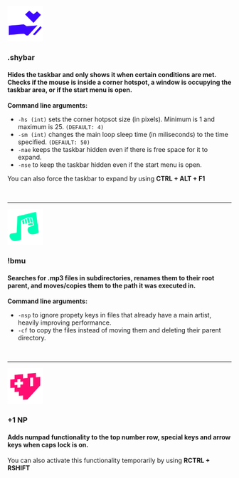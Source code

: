 <img src="https://github.com/mateo-ce/software-snacks/blob/master/.shybar/icon.png?raw=true" width="80"></img>
### \.shybar

#### Hides the taskbar and only shows it when certain conditions are met\. Checks if the mouse is inside a corner hotspot\, a window is occupying the taskbar area\, or if the start menu is open\.

**Command line arguments:**
- `-hs (int)` sets the corner hotpsot size (in pixels). Minimum is 1 and maximum is 25. `(DEFAULT: 4)`
- `-sm (int)` changes the main loop sleep time (in miliseconds) to the time specified. `(DEFAULT: 50)`
- `-nae` keeps the taskbar hidden even if there is free space for it to expand.
- `-nse` to keep the taskbar hidden even if the start menu is open.

You can also force the taskbar to expand by using **CTRL + ALT + F1** 

&nbsp;


___
<img src="https://github.com/mateo-ce/software-snacks/blob/master/!bmu/icon.png?raw=true" width="80"></img>
### !bmu

#### Searches for \.mp3 files in subdirectories\, renames them to their root parent\, and moves\/copies them to the path it was executed in\.

**Command line arguments:**
- `-nsp` to ignore propety keys in files that already have a main artist, heavily improving performance.
- `-cf` to copy the files instead of moving them and deleting their parent directory.


&nbsp;


___
<img src="https://github.com/mateo-ce/software-snacks/blob/master/+1%20NP/icon.png?raw=true" width="80"></img>
### +1 NP

#### Adds numpad functionality to the top number row, special keys and arrow keys when caps lock is on.

You can also activate this functionality temporarily by using **RCTRL + RSHIFT** 
